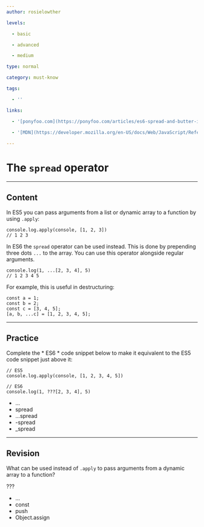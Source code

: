 ```yaml
---
author: rosielowther

levels:

  - basic

  - advanced

  - medium

type: normal

category: must-know

tags:

  - ''

links:

  - '[ponyfoo.com](https://ponyfoo.com/articles/es6-spread-and-butter-in-depth){website}'
  
  - '[MDN](https://developer.mozilla.org/en-US/docs/Web/JavaScript/Reference/Operators/Destructuring_assignment#Array_destructuring){website}'

---
```

# The `spread` operator

---
## Content

In ES5 you can pass arguments from a list or dynamic array to a function by using `.apply`:
```
console.log.apply(console, [1, 2, 3])
// 1 2 3
```
In ES6 the `spread` operator can be used instead. This is done by prepending three dots `...` to the array. You can use this operator alongside regular arguments.
```
console.log(1, ...[2, 3, 4], 5)
// 1 2 3 4 5
```
For example, this is useful in destructuring:
```
const a = 1;
const b = 2;
const c = [3, 4, 5];
[a, b, ...c] = [1, 2, 3, 4, 5];
```

---
## Practice

Complete the * ES6 * code snippet below to make it equivalent to the ES5 code snippet just above it:

```
// ES5
console.log.apply(console, [1, 2, 3, 4, 5])

// ES6
console.log(1, ???[2, 3, 4], 5)
```

*  ...
*  spread
*  ...spread
*  -spread
*  _spread

---
## Revision

What can be used instead of `.apply` to pass arguments from a dynamic array to a function?

???

* ...
* const
* push
* Object.assign
